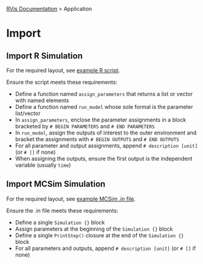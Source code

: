 [RVis Documentation](../../index.md) > Application

# Import

## Import R Simulation

For the required layout, see [example R script](./r_import_example.R).

Ensure the script meets these requirements:

* Define a function named `assign_parameters` that returns a list or vector with named elements
* Define a function named `run_model` whose sole formal is the parameter list/vector
* In `assign_parameters`, enclose the parameter assignments in a block bracketed by `# BEGIN PARAMETERS` and `# END PARAMETERS`
* In `run_model`, assign the outputs of interest to the outer environment and bracket the assignments with `# BEGIN OUTPUTS` and `# END OUTPUTS`
* For all parameter and output assignments, append `# description [unit]` (or `# []` if none)
* When assigning the outputs, ensure the first output is the independent variable (usually `time`)

## Import MCSim Simulation

For the required layout, see [example MCSim .in file](./mcsim_import_example.in).

Ensure the .in file meets these requirements:

* Define a single `Simulation {}` block
* Assign parameters at the beginning of the `Simulation {}` block
* Define a single `PrintStep()` closure at the end of the `Simulation {}` block
* For all parameters and outputs, append `# description [unit]` (or `# []` if none)
